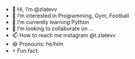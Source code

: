 - 👋 Hi, I’m @zlatevv
- 👀 I’m interested in Programming, Gym, Football
- 🌱 I’m currently learning Python
- 💞️ I’m looking to collaborate on ...
- 📫 How to reach me instagram @t.zlatevv
- 😄 Pronouns: he/him
- ⚡ Fun fact: 

<!---
zlatevv/zlatevv is a ✨ special ✨ repository because its `README.md` (this file) appears on your GitHub profile.
You can click the Preview link to take a look at your changes.
--->
